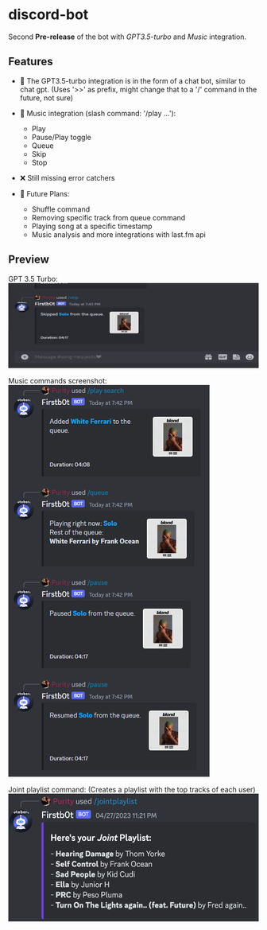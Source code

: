 # discord-bot
Second **Pre-release** of the bot with _GPT3.5-turbo_ and _Music_ integration.

## Features
- :robot: The GPT3.5-turbo integration is in the form of a chat bot, similar to chat gpt. (Uses '>>' as prefix, might change that to a '/' command in the future, not sure)

- :musical_note: Music integration (slash command: '/play ...'):
    - Play
    - Pause/Play toggle
    - Queue
    - Skip
    - Stop
    
- :x: Still missing error catchers

- :crystal_ball: Future Plans:
    - Shuffle command
    - Removing specific track from queue command
    - Playing song at a specific timestamp
    - Music analysis and more integrations with last.fm api

## Preview
GPT 3.5 Turbo:  
![GPT 3.5 Turbo integration gif](./assets/gpt3_5_turbo_0_2_0.gif)

Music commands screenshot:  
![Music commands screenshot](./assets/musicScreenshot_0_2_0.PNG)

Joint playlist command: (Creates a playlist with the top tracks of each user)  
![Joint playlist commans screenshot](./assets/jointPlaylistScreenshot_0_2_2.png)


